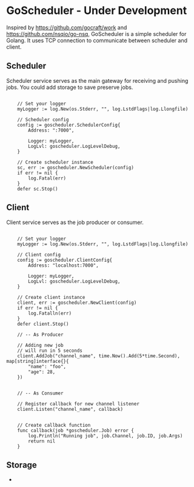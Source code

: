 # GoScheduler - Under Development

Inspired by https://github.com/gocraft/work and https://github.com/nsqio/go-nsq, GoScheduler is a simple scheduler for Golang. It uses TCP connection to communicate between scheduler and client. 


## Scheduler
Scheduler service serves as the main gateway for receiving and pushing jobs. You could add storage to save preserve jobs.

```golang

	// Set your logger
	myLogger := log.New(os.Stderr, "", log.LstdFlags|log.Llongfile)

	// Scheduler config
	config := goscheduler.SchedulerConfig{
		Address: ":7000",

		Logger: myLogger,
		LogLvl: goscheduler.LogLevelDebug,
	}

	// Create scheduler instance
	sc, err := goscheduler.NewScheduler(config)
	if err != nil {
		log.Fatal(err)
	}
	defer sc.Stop()

```

## Client
Client service serves as the job producer or consumer. 

```golang

	// Set your logger
	myLogger := log.New(os.Stderr, "", log.LstdFlags|log.Llongfile)

	// Client config
	config := goscheduler.ClientConfig{
		Address: "localhost:7000",

		Logger: myLogger,
		LogLvl: goscheduler.LogLevelDebug,
	}

	// Create client instance
	client, err := goscheduler.NewClient(config)
	if err != nil {
		log.Fatalln(err)
	}
	defer client.Stop()

	// -- As Producer

	// Adding new job
	// will run in 5 seconds
	client.AddJob("channel_name", time.Now().Add(5*time.Second), map[string]interface{}{
		"name": "foo",
		"age": 28,
	})


	// -- As Consumer

	// Register callback for new channel listener
	client.Listen("channel_name", callback)


	// Create callback function
	func callback(job *goscheduler.Job) error {
		log.Println("Running job", job.Channel, job.ID, job.Args)
		return nil
	}

```

## Storage
-